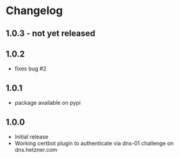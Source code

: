 # Changelog

## 1.0.3 - not yet released

## 1.0.2

* fixes bug #2

## 1.0.1

* package available on pypi

## 1.0.0

* Initial release
* Working certbot plugin to authenticate via dns-01 challenge on dns.hetzner.com
